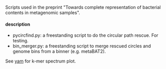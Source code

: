 Scripts used in the preprint "Towards complete representation of 
bacterial contents in metagenomic samples".

#### description

- pycircfind.py: a freestanding script to do the circular path rescue. For testing. 
- bin\_merger.py: a freestanding script to merge rescued circles and genome bins
from a binner (e.g. metaBAT2).

See [yam](https://github.com/xfengnefx/yam) for k-mer spectrum plot.
